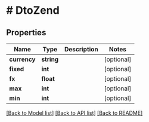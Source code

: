 # # DtoZend

## Properties

Name | Type | Description | Notes
------------ | ------------- | ------------- | -------------
**currency** | **string** |  | [optional]
**fixed** | **int** |  | [optional]
**fx** | **float** |  | [optional]
**max** | **int** |  | [optional]
**min** | **int** |  | [optional]

[[Back to Model list]](../../README.md#models) [[Back to API list]](../../README.md#endpoints) [[Back to README]](../../README.md)
